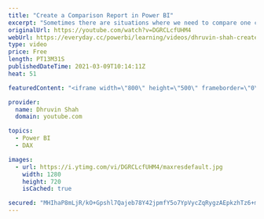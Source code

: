 ```yaml
---
title: "Create a Comparison Report in Power BI"
excerpt: "Sometimes there are situations where we need to compare one category with another and need to create a comparison report in Power BI. Then, how we can build a Power BI report which shows a comparison between categories from the same table? Here, I have explained the entire start to end procedure, for"
originalUrl: https://youtube.com/watch?v=DGRCLcfUHM4
webUrl: https://everyday.cc/powerbi/learning/videos/dhruvin-shah-create-a-comparison-report-in-power-bi/
type: video
price: Free
length: PT13M31S
publishedDateTime: 2021-03-09T10:14:11Z
heat: 51

featuredContent: "<iframe width=\"800\" height=\"500\" frameborder=\"0\" src=\"https://www.youtube.com/embed/DGRCLcfUHM4\" allow=\"accelerometer; autoplay; encrypted-media; gyroscope; picture-in-picture\" allowfullscreen></iframe>"

provider:
  name: Dhruvin Shah
  domain: youtube.com

topics:
  - Power BI
  - DAX

images:
  - url: https://i.ytimg.com/vi/DGRCLcfUHM4/maxresdefault.jpg
    width: 1280
    height: 720
    isCached: true

secured: "MHIhaP8mLjR/kO+Gpshl7Qajeb78Y42jpmfY5o7YpVycZqRygzAEpkzhTz6+mT5wNpp8DY99VEX3bjNpwmhX58/mn+0iflQJ+CJ7xz0o5C2gMbd8rKtycTmwian+iHLndvdqJzFD/6tCEmzFdLbBKhRV71GAvirCeoled7hOecGwNHQiBuSCk9KksEmSLaWvBX8wCBiDXVhaKx8AuSM/IUB4lQo8YGMLlOSF/3yNtbVYq7+fVdQWtla+gCOUrih53KLNU4WsE6op34wZ14WzlmqnDXLfVIPRfVLucq5oQGIfHuVAsdC39We7YVnod6AFd/lKDbzRlrJwUc5Qgz2yAkc4y446Be3bofqxmWA0CBPDmhmNQoNlio0ZJp23NvW25KVBY6pLojE5r0YhseQuJJ5NZYasy/3dUoE62z5xCoI=;PDcBmKURBOQeB0CslqRUVA=="
---
```


